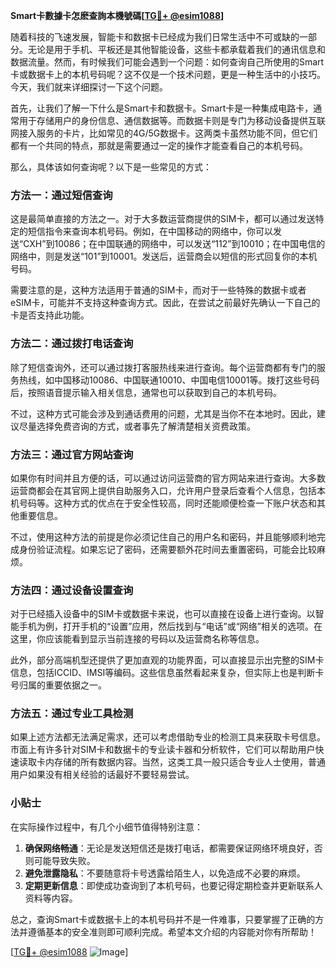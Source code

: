 **Smart卡數據卡怎麽查詢本機號碼[[TG💪+ @esim1088](https://t.me/s/esim1088)]**

随着科技的飞速发展，智能卡和数据卡已经成为我们日常生活中不可或缺的一部分。无论是用于手机、平板还是其他智能设备，这些卡都承载着我们的通讯信息和数据流量。然而，有时候我们可能会遇到一个问题：如何查询自己所使用的Smart卡或数据卡上的本机号码呢？这不仅是一个技术问题，更是一种生活中的小技巧。今天，我们就来详细探讨一下这个问题。

首先，让我们了解一下什么是Smart卡和数据卡。Smart卡是一种集成电路卡，通常用于存储用户的身份信息、通信数据等。而数据卡则是专门为移动设备提供互联网接入服务的卡片，比如常见的4G/5G数据卡。这两类卡虽然功能不同，但它们都有一个共同的特点，那就是需要通过一定的操作才能查看自己的本机号码。

那么，具体该如何查询呢？以下是一些常见的方式：

### 方法一：通过短信查询

这是最简单直接的方法之一。对于大多数运营商提供的SIM卡，都可以通过发送特定的短信指令来查询本机号码。例如，在中国移动的网络中，你可以发送“CXH”到10086；在中国联通的网络中，可以发送“112”到10010；在中国电信的网络中，则是发送“101”到10001。发送后，运营商会以短信的形式回复你的本机号码。

需要注意的是，这种方法适用于普通的SIM卡，而对于一些特殊的数据卡或者eSIM卡，可能并不支持这种查询方式。因此，在尝试之前最好先确认一下自己的卡是否支持此功能。

### 方法二：通过拨打电话查询

除了短信查询外，还可以通过拨打客服热线来进行查询。每个运营商都有专门的服务热线，如中国移动10086、中国联通10010、中国电信10001等。拨打这些号码后，按照语音提示输入相关信息，通常也可以获取到自己的本机号码。

不过，这种方式可能会涉及到通话费用的问题，尤其是当你不在本地时。因此，建议尽量选择免费咨询的方式，或者事先了解清楚相关资费政策。

### 方法三：通过官方网站查询

如果你有时间并且方便的话，可以通过访问运营商的官方网站来进行查询。大多数运营商都会在其官网上提供自助服务入口，允许用户登录后查看个人信息，包括本机号码等。这种方式的优点在于安全性较高，同时还能顺便检查一下账户状态和其他重要信息。

不过，使用这种方法的前提是你必须记住自己的用户名和密码，并且能够顺利地完成身份验证流程。如果忘记了密码，还需要额外花时间去重置密码，可能会比较麻烦。

### 方法四：通过设备设置查询

对于已经插入设备中的SIM卡或数据卡来说，也可以直接在设备上进行查询。以智能手机为例，打开手机的“设置”应用，然后找到与“电话”或“网络”相关的选项。在这里，你应该能看到显示当前连接的号码以及运营商名称等信息。

此外，部分高端机型还提供了更加直观的功能界面，可以直接显示出完整的SIM卡信息，包括ICCID、IMSI等编码。这些信息虽然看起来复杂，但实际上也是判断卡号归属的重要依据之一。

### 方法五：通过专业工具检测

如果上述方法都无法满足需求，还可以考虑借助专业的检测工具来获取卡号信息。市面上有许多针对SIM卡和数据卡的专业读卡器和分析软件，它们可以帮助用户快速读取卡内存储的所有数据内容。当然，这类工具一般只适合专业人士使用，普通用户如果没有相关经验的话最好不要轻易尝试。

### 小贴士

在实际操作过程中，有几个小细节值得特别注意：

1. **确保网络畅通**：无论是发送短信还是拨打电话，都需要保证网络环境良好，否则可能导致失败。
2. **避免泄露隐私**：不要随意将卡号透露给陌生人，以免造成不必要的麻烦。
3. **定期更新信息**：即使成功查询到了本机号码，也要记得定期检查并更新联系人资料等内容。

总之，查询Smart卡或数据卡上的本机号码并不是一件难事，只要掌握了正确的方法并遵循基本的安全准则即可顺利完成。希望本文介绍的内容能对你有所帮助！

[[TG💪+ @esim1088](https://t.me/s/esim1088) ![Image](https://i.postimg.cc/4NQfJmqS/Snipaste-2025-05-13-00-14-12.png)]
